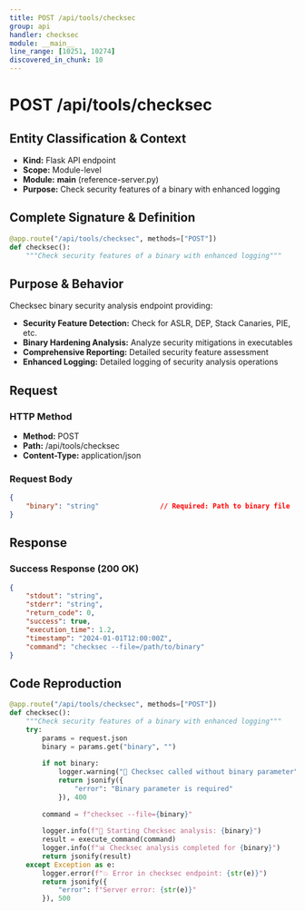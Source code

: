 ```yaml
---
title: POST /api/tools/checksec
group: api
handler: checksec
module: __main__
line_range: [10251, 10274]
discovered_in_chunk: 10
---
```


# POST /api/tools/checksec

## Entity Classification & Context
- **Kind:** Flask API endpoint
- **Scope:** Module-level
- **Module:** __main__ (reference-server.py)
- **Purpose:** Check security features of a binary with enhanced logging

## Complete Signature & Definition
```python
@app.route("/api/tools/checksec", methods=["POST"])
def checksec():
    """Check security features of a binary with enhanced logging"""
```

## Purpose & Behavior
Checksec binary security analysis endpoint providing:
- **Security Feature Detection:** Check for ASLR, DEP, Stack Canaries, PIE, etc.
- **Binary Hardening Analysis:** Analyze security mitigations in executables
- **Comprehensive Reporting:** Detailed security feature assessment
- **Enhanced Logging:** Detailed logging of security analysis operations

## Request

### HTTP Method
- **Method:** POST
- **Path:** /api/tools/checksec
- **Content-Type:** application/json

### Request Body
```json
{
    "binary": "string"               // Required: Path to binary file
}
```

## Response

### Success Response (200 OK)
```json
{
    "stdout": "string",
    "stderr": "string",
    "return_code": 0,
    "success": true,
    "execution_time": 1.2,
    "timestamp": "2024-01-01T12:00:00Z",
    "command": "checksec --file=/path/to/binary"
}
```

## Code Reproduction
```python
@app.route("/api/tools/checksec", methods=["POST"])
def checksec():
    """Check security features of a binary with enhanced logging"""
    try:
        params = request.json
        binary = params.get("binary", "")
        
        if not binary:
            logger.warning("🔧 Checksec called without binary parameter")
            return jsonify({
                "error": "Binary parameter is required"
            }), 400
        
        command = f"checksec --file={binary}"
        
        logger.info(f"🔧 Starting Checksec analysis: {binary}")
        result = execute_command(command)
        logger.info(f"📊 Checksec analysis completed for {binary}")
        return jsonify(result)
    except Exception as e:
        logger.error(f"💥 Error in checksec endpoint: {str(e)}")
        return jsonify({
            "error": f"Server error: {str(e)}"
        }), 500
```
